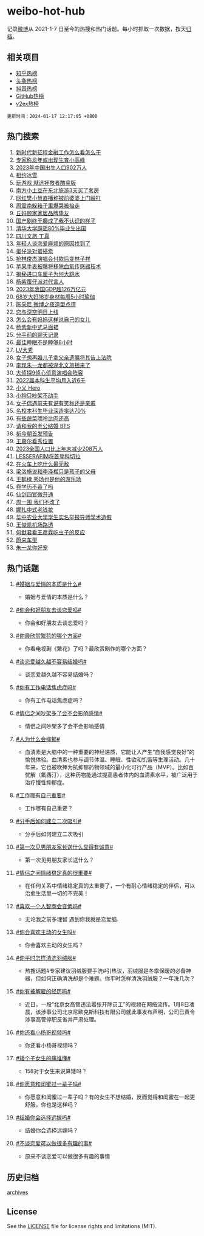 # weibo-hot-hub

记录[微博](https://www.weibo.com)从 2021-1-7 日至今的热搜和热门话题。每小时抓取一次数据，按天[归档](archives)。

## 相关项目

- [知乎热榜](https://github.com/lonnyzhang423/zhihu-hot-hub)
- [头条热榜](https://github.com/lonnyzhang423/toutiao-hot-hub)
- [抖音热榜](https://github.com/lonnyzhang423/douyin-hot-hub)
- [GitHub热榜](https://github.com/lonnyzhang423/github-hot-hub)
- [v2ex热榜](https://github.com/lonnyzhang423/v2ex-hot-hub)


`更新时间：2024-01-17 12:17:05 +0800`

## 热门搜索

1. [新时代新征程金融工作怎么看怎么干](https://m.weibo.cn/search?containerid=100103type%3D1%26t%3D10%26q%3D%23%E6%96%B0%E6%97%B6%E4%BB%A3%E6%96%B0%E5%BE%81%E7%A8%8B%E9%87%91%E8%9E%8D%E5%B7%A5%E4%BD%9C%E6%80%8E%E4%B9%88%E7%9C%8B%E6%80%8E%E4%B9%88%E5%B9%B2%23&stream_entry_id=51&isnewpage=1&extparam=seat%3D1%26filter_type%3Drealtimehot%26c_type%3D51%26dgr%3D0%26q%3D%2523%25E6%2596%25B0%25E6%2597%25B6%25E4%25BB%25A3%25E6%2596%25B0%25E5%25BE%2581%25E7%25A8%258B%25E9%2587%2591%25E8%259E%258D%25E5%25B7%25A5%25E4%25BD%259C%25E6%2580%258E%25E4%25B9%2588%25E7%259C%258B%25E6%2580%258E%25E4%25B9%2588%25E5%25B9%25B2%2523%26cate%3D10103%26stream_entry_id%3D51%26pos%3D0%26display_time%3D1705465023%26pre_seqid%3D1705465023843029873126)
1. [专家称龙年或出现生育小高峰](https://m.weibo.cn/search?containerid=100103type%3D1%26t%3D10%26q%3D%23%E4%B8%93%E5%AE%B6%E7%A7%B0%E9%BE%99%E5%B9%B4%E6%88%96%E5%87%BA%E7%8E%B0%E7%94%9F%E8%82%B2%E5%B0%8F%E9%AB%98%E5%B3%B0%23&stream_entry_id=31&isnewpage=1&extparam=seat%3D1%26filter_type%3Drealtimehot%26band_rank%3D1%26dgr%3D0%26pos%3D0%26realpos%3D1%26c_type%3D31%26q%3D%2523%25E4%25B8%2593%25E5%25AE%25B6%25E7%25A7%25B0%25E9%25BE%2599%25E5%25B9%25B4%25E6%2588%2596%25E5%2587%25BA%25E7%258E%25B0%25E7%2594%259F%25E8%2582%25B2%25E5%25B0%258F%25E9%25AB%2598%25E5%25B3%25B0%2523%26stream_entry_id%3D31%26cate%3D5001%26lcate%3D5001%26flag%3D1%26display_time%3D1705465023%26pre_seqid%3D1705465023843029873126)
1. [2023年中国出生人口902万人](https://m.weibo.cn/search?containerid=100103type%3D1%26t%3D10%26q%3D%232023%E5%B9%B4%E4%B8%AD%E5%9B%BD%E5%87%BA%E7%94%9F%E4%BA%BA%E5%8F%A3902%E4%B8%87%E4%BA%BA%23&stream_entry_id=31&isnewpage=1&extparam=seat%3D1%26filter_type%3Drealtimehot%26band_rank%3D2%26dgr%3D0%26pos%3D1%26realpos%3D2%26c_type%3D31%26q%3D%25232023%25E5%25B9%25B4%25E4%25B8%25AD%25E5%259B%25BD%25E5%2587%25BA%25E7%2594%259F%25E4%25BA%25BA%25E5%258F%25A3902%25E4%25B8%2587%25E4%25BA%25BA%2523%26stream_entry_id%3D31%26cate%3D5001%26lcate%3D5001%26flag%3D1%26display_time%3D1705465023%26pre_seqid%3D1705465023843029873126)
1. [相约冰雪](https://m.weibo.cn/search?containerid=100103type%3D1%26t%3D10%26q%3D%23%E7%9B%B8%E7%BA%A6%E5%86%B0%E9%9B%AA%23&stream_entry_id=31&isnewpage=1&extparam=seat%3D1%26filter_type%3Drealtimehot%26band_rank%3D3%26dgr%3D0%26pos%3D2%26realpos%3D3%26c_type%3D31%26q%3D%2523%25E7%259B%25B8%25E7%25BA%25A6%25E5%2586%25B0%25E9%259B%25AA%2523%26stream_entry_id%3D31%26cate%3D5001%26lcate%3D5001%26flag%3D0%26display_time%3D1705465023%26pre_seqid%3D1705465023843029873126)
1. [玩游戏 就选拯救者酷睿版](https://m.weibo.cn/search?containerid=100103type%3D1%26t%3D10%26q%3D%23%E7%8E%A9%E6%B8%B8%E6%88%8F+%E5%B0%B1%E9%80%89%E6%8B%AF%E6%95%91%E8%80%85%E9%85%B7%E7%9D%BF%E7%89%88%23&stream_entry_id=31&isnewpage=1&extparam=seat%3D1%26filter_type%3Drealtimehot%26band_rank%3D4%26dgr%3D0%26is_ad_pos%3D1%26pos%3D3%26c_type%3D31%26adid%3D219145%26topic_ad%3D1%26stream_entry_id%3D31%26cate%3D5001%26lcate%3D5001%26q%3D%2523%25E7%258E%25A9%25E6%25B8%25B8%25E6%2588%258F%2520%25E5%25B0%25B1%25E9%2580%2589%25E6%258B%25AF%25E6%2595%2591%25E8%2580%2585%25E9%2585%25B7%25E7%259D%25BF%25E7%2589%2588%2523%26display_time%3D1705465023%26pre_seqid%3D1705465023843029873126)
1. [南方小土豆在东北旅游3天买了套房](https://m.weibo.cn/search?containerid=100103type%3D1%26t%3D10%26q%3D%23%E5%8D%97%E6%96%B9%E5%B0%8F%E5%9C%9F%E8%B1%86%E5%9C%A8%E4%B8%9C%E5%8C%97%E6%97%85%E6%B8%B83%E5%A4%A9%E4%B9%B0%E4%BA%86%E5%A5%97%E6%88%BF%23&stream_entry_id=31&isnewpage=1&extparam=seat%3D1%26filter_type%3Drealtimehot%26band_rank%3D4%26dgr%3D0%26pos%3D4%26realpos%3D4%26c_type%3D31%26q%3D%2523%25E5%258D%2597%25E6%2596%25B9%25E5%25B0%258F%25E5%259C%259F%25E8%25B1%2586%25E5%259C%25A8%25E4%25B8%259C%25E5%258C%2597%25E6%2597%2585%25E6%25B8%25B83%25E5%25A4%25A9%25E4%25B9%25B0%25E4%25BA%2586%25E5%25A5%2597%25E6%2588%25BF%2523%26stream_entry_id%3D31%26cate%3D5001%26lcate%3D5001%26flag%3D32768%26display_time%3D1705465023%26pre_seqid%3D1705465023843029873126)
1. [网红樊小慧直播称被前婆婆上门殴打](https://m.weibo.cn/search?containerid=100103type%3D1%26t%3D10%26q%3D%23%E7%BD%91%E7%BA%A2%E6%A8%8A%E5%B0%8F%E6%85%A7%E7%9B%B4%E6%92%AD%E7%A7%B0%E8%A2%AB%E5%89%8D%E5%A9%86%E5%A9%86%E4%B8%8A%E9%97%A8%E6%AE%B4%E6%89%93%23&stream_entry_id=31&isnewpage=1&extparam=seat%3D1%26filter_type%3Drealtimehot%26band_rank%3D5%26dgr%3D0%26pos%3D5%26realpos%3D5%26c_type%3D31%26q%3D%2523%25E7%25BD%2591%25E7%25BA%25A2%25E6%25A8%258A%25E5%25B0%258F%25E6%2585%25A7%25E7%259B%25B4%25E6%2592%25AD%25E7%25A7%25B0%25E8%25A2%25AB%25E5%2589%258D%25E5%25A9%2586%25E5%25A9%2586%25E4%25B8%258A%25E9%2597%25A8%25E6%25AE%25B4%25E6%2589%2593%2523%26stream_entry_id%3D31%26cate%3D5001%26lcate%3D5001%26flag%3D2%26display_time%3D1705465023%26pre_seqid%3D1705465023843029873126)
1. [周震南躲箱子里爆哭被抬走](https://m.weibo.cn/search?containerid=100103type%3D1%26t%3D10%26q%3D%E5%91%A8%E9%9C%87%E5%8D%97%E8%BA%B2%E7%AE%B1%E5%AD%90%E9%87%8C%E7%88%86%E5%93%AD%E8%A2%AB%E6%8A%AC%E8%B5%B0&stream_entry_id=31&isnewpage=1&extparam=seat%3D1%26filter_type%3Drealtimehot%26band_rank%3D6%26dgr%3D0%26pos%3D6%26realpos%3D6%26c_type%3D31%26q%3D%25E5%2591%25A8%25E9%259C%2587%25E5%258D%2597%25E8%25BA%25B2%25E7%25AE%25B1%25E5%25AD%2590%25E9%2587%258C%25E7%2588%2586%25E5%2593%25AD%25E8%25A2%25AB%25E6%258A%25AC%25E8%25B5%25B0%26stream_entry_id%3D31%26cate%3D5001%26lcate%3D5001%26flag%3D1%26display_time%3D1705465023%26pre_seqid%3D1705465023843029873126)
1. [丘妈顾家家居品牌挚友](https://m.weibo.cn/search?containerid=100103type%3D1%26t%3D10%26q%3D%23%E4%B8%98%E5%A6%88%E9%A1%BE%E5%AE%B6%E5%AE%B6%E5%B1%85%E5%93%81%E7%89%8C%E6%8C%9A%E5%8F%8B%23&stream_entry_id=31&isnewpage=1&extparam=seat%3D1%26filter_type%3Drealtimehot%26band_rank%3D7%26dgr%3D0%26is_ad_pos%3D1%26pos%3D7%26c_type%3D31%26adid%3D219141%26topic_ad%3D1%26stream_entry_id%3D31%26cate%3D5001%26lcate%3D5001%26q%3D%2523%25E4%25B8%2598%25E5%25A6%2588%25E9%25A1%25BE%25E5%25AE%25B6%25E5%25AE%25B6%25E5%25B1%2585%25E5%2593%2581%25E7%2589%258C%25E6%258C%259A%25E5%258F%258B%2523%26display_time%3D1705465023%26pre_seqid%3D1705465023843029873126)
1. [国产剧终于癫成了我不认识的样子](https://m.weibo.cn/search?containerid=100103type%3D1%26t%3D10%26q%3D%E5%9B%BD%E4%BA%A7%E5%89%A7%E7%BB%88%E4%BA%8E%E7%99%AB%E6%88%90%E4%BA%86%E6%88%91%E4%B8%8D%E8%AE%A4%E8%AF%86%E7%9A%84%E6%A0%B7%E5%AD%90&stream_entry_id=31&isnewpage=1&extparam=seat%3D1%26filter_type%3Drealtimehot%26band_rank%3D7%26dgr%3D0%26pos%3D8%26realpos%3D7%26c_type%3D31%26q%3D%25E5%259B%25BD%25E4%25BA%25A7%25E5%2589%25A7%25E7%25BB%2588%25E4%25BA%258E%25E7%2599%25AB%25E6%2588%2590%25E4%25BA%2586%25E6%2588%2591%25E4%25B8%258D%25E8%25AE%25A4%25E8%25AF%2586%25E7%259A%2584%25E6%25A0%25B7%25E5%25AD%2590%26stream_entry_id%3D31%26cate%3D5001%26lcate%3D5001%26flag%3D2%26display_time%3D1705465023%26pre_seqid%3D1705465023843029873126)
1. [清华大学辟谣80%毕业生出国](https://m.weibo.cn/search?containerid=100103type%3D1%26t%3D10%26q%3D%23%E6%B8%85%E5%8D%8E%E5%A4%A7%E5%AD%A6%E8%BE%9F%E8%B0%A380%25%E6%AF%95%E4%B8%9A%E7%94%9F%E5%87%BA%E5%9B%BD%23&stream_entry_id=31&isnewpage=1&extparam=seat%3D1%26filter_type%3Drealtimehot%26band_rank%3D8%26dgr%3D0%26pos%3D9%26realpos%3D8%26c_type%3D31%26q%3D%2523%25E6%25B8%2585%25E5%258D%258E%25E5%25A4%25A7%25E5%25AD%25A6%25E8%25BE%259F%25E8%25B0%25A380%2525%25E6%25AF%2595%25E4%25B8%259A%25E7%2594%259F%25E5%2587%25BA%25E5%259B%25BD%2523%26stream_entry_id%3D31%26cate%3D5001%26lcate%3D5001%26flag%3D2%26display_time%3D1705465023%26pre_seqid%3D1705465023843029873126)
1. [四川文旅 丁真](https://m.weibo.cn/search?containerid=100103type%3D1%26t%3D10%26q%3D%E5%9B%9B%E5%B7%9D%E6%96%87%E6%97%85+%E4%B8%81%E7%9C%9F&stream_entry_id=31&isnewpage=1&extparam=seat%3D1%26filter_type%3Drealtimehot%26band_rank%3D9%26dgr%3D0%26pos%3D10%26realpos%3D9%26c_type%3D31%26q%3D%25E5%259B%259B%25E5%25B7%259D%25E6%2596%2587%25E6%2597%2585%2520%25E4%25B8%2581%25E7%259C%259F%26stream_entry_id%3D31%26cate%3D5001%26lcate%3D5001%26flag%3D1%26display_time%3D1705465023%26pre_seqid%3D1705465023843029873126)
1. [年轻人谈恋爱麻烦的原因找到了](https://m.weibo.cn/search?containerid=100103type%3D1%26t%3D10%26q%3D%23%E5%B9%B4%E8%BD%BB%E4%BA%BA%E8%B0%88%E6%81%8B%E7%88%B1%E9%BA%BB%E7%83%A6%E7%9A%84%E5%8E%9F%E5%9B%A0%E6%89%BE%E5%88%B0%E4%BA%86%23&stream_entry_id=31&isnewpage=1&extparam=seat%3D1%26filter_type%3Drealtimehot%26band_rank%3D10%26dgr%3D0%26pos%3D11%26realpos%3D10%26c_type%3D31%26q%3D%2523%25E5%25B9%25B4%25E8%25BD%25BB%25E4%25BA%25BA%25E8%25B0%2588%25E6%2581%258B%25E7%2588%25B1%25E9%25BA%25BB%25E7%2583%25A6%25E7%259A%2584%25E5%258E%259F%25E5%259B%25A0%25E6%2589%25BE%25E5%2588%25B0%25E4%25BA%2586%2523%26stream_entry_id%3D31%26cate%3D5001%26lcate%3D5001%26flag%3D1%26display_time%3D1705465023%26pre_seqid%3D1705465023843029873126)
1. [蛋仔派对蛋搭紫](https://m.weibo.cn/search?containerid=100103type%3D1%26t%3D10%26q%3D%23%E8%9B%8B%E4%BB%94%E6%B4%BE%E5%AF%B9%E8%9B%8B%E6%90%AD%E7%B4%AB%23&stream_entry_id=31&isnewpage=1&extparam=seat%3D1%26filter_type%3Drealtimehot%26band_rank%3D11%26dgr%3D0%26pos%3D12%26realpos%3D11%26c_type%3D31%26q%3D%2523%25E8%259B%258B%25E4%25BB%2594%25E6%25B4%25BE%25E5%25AF%25B9%25E8%259B%258B%25E6%2590%25AD%25E7%25B4%25AB%2523%26adid%3D219148%26stream_entry_id%3D31%26cate%3D5001%26lcate%3D5001%26flag%3D0%26display_time%3D1705465023%26pre_seqid%3D1705465023843029873126)
1. [抢林俊杰演唱会付款后变林子祥](https://m.weibo.cn/search?containerid=100103type%3D1%26t%3D10%26q%3D%23%E6%8A%A2%E6%9E%97%E4%BF%8A%E6%9D%B0%E6%BC%94%E5%94%B1%E4%BC%9A%E4%BB%98%E6%AC%BE%E5%90%8E%E5%8F%98%E6%9E%97%E5%AD%90%E7%A5%A5%23&stream_entry_id=31&isnewpage=1&extparam=seat%3D1%26filter_type%3Drealtimehot%26band_rank%3D12%26dgr%3D0%26pos%3D13%26realpos%3D12%26c_type%3D31%26q%3D%2523%25E6%258A%25A2%25E6%259E%2597%25E4%25BF%258A%25E6%259D%25B0%25E6%25BC%2594%25E5%2594%25B1%25E4%25BC%259A%25E4%25BB%2598%25E6%25AC%25BE%25E5%2590%258E%25E5%258F%2598%25E6%259E%2597%25E5%25AD%2590%25E7%25A5%25A5%2523%26stream_entry_id%3D31%26cate%3D5001%26lcate%3D5001%26flag%3D1%26display_time%3D1705465023%26pre_seqid%3D1705465023843029873126)
1. [苹果手表被曝将移除血氧传感器技术](https://m.weibo.cn/search?containerid=100103type%3D1%26t%3D10%26q%3D%23%E8%8B%B9%E6%9E%9C%E6%89%8B%E8%A1%A8%E8%A2%AB%E6%9B%9D%E5%B0%86%E7%A7%BB%E9%99%A4%E8%A1%80%E6%B0%A7%E4%BC%A0%E6%84%9F%E5%99%A8%E6%8A%80%E6%9C%AF%23&stream_entry_id=31&isnewpage=1&extparam=seat%3D1%26filter_type%3Drealtimehot%26band_rank%3D13%26dgr%3D0%26pos%3D14%26realpos%3D13%26c_type%3D31%26q%3D%2523%25E8%258B%25B9%25E6%259E%259C%25E6%2589%258B%25E8%25A1%25A8%25E8%25A2%25AB%25E6%259B%259D%25E5%25B0%2586%25E7%25A7%25BB%25E9%2599%25A4%25E8%25A1%2580%25E6%25B0%25A7%25E4%25BC%25A0%25E6%2584%259F%25E5%2599%25A8%25E6%258A%2580%25E6%259C%25AF%2523%26stream_entry_id%3D31%26cate%3D5001%26lcate%3D5001%26flag%3D1%26display_time%3D1705465023%26pre_seqid%3D1705465023843029873126)
1. [揭秘进口车厘子为何大跳水](https://m.weibo.cn/search?containerid=100103type%3D1%26t%3D10%26q%3D%23%E6%8F%AD%E7%A7%98%E8%BF%9B%E5%8F%A3%E8%BD%A6%E5%8E%98%E5%AD%90%E4%B8%BA%E4%BD%95%E5%A4%A7%E8%B7%B3%E6%B0%B4%23&stream_entry_id=31&isnewpage=1&extparam=seat%3D1%26filter_type%3Drealtimehot%26band_rank%3D14%26dgr%3D0%26pos%3D15%26realpos%3D14%26c_type%3D31%26q%3D%2523%25E6%258F%25AD%25E7%25A7%2598%25E8%25BF%259B%25E5%258F%25A3%25E8%25BD%25A6%25E5%258E%2598%25E5%25AD%2590%25E4%25B8%25BA%25E4%25BD%2595%25E5%25A4%25A7%25E8%25B7%25B3%25E6%25B0%25B4%2523%26stream_entry_id%3D31%26cate%3D5001%26lcate%3D5001%26flag%3D1%26display_time%3D1705465023%26pre_seqid%3D1705465023843029873126)
1. [杨紫蛋仔派对代言人](https://m.weibo.cn/search?containerid=100103type%3D1%26t%3D10%26q%3D%23%E6%9D%A8%E7%B4%AB%E8%9B%8B%E4%BB%94%E6%B4%BE%E5%AF%B9%E4%BB%A3%E8%A8%80%E4%BA%BA%23&stream_entry_id=31&isnewpage=1&extparam=seat%3D1%26filter_type%3Drealtimehot%26band_rank%3D15%26dgr%3D0%26pos%3D16%26realpos%3D15%26c_type%3D31%26q%3D%2523%25E6%259D%25A8%25E7%25B4%25AB%25E8%259B%258B%25E4%25BB%2594%25E6%25B4%25BE%25E5%25AF%25B9%25E4%25BB%25A3%25E8%25A8%2580%25E4%25BA%25BA%2523%26adid%3D219064%26stream_entry_id%3D31%26cate%3D5001%26lcate%3D5001%26flag%3D0%26display_time%3D1705465023%26pre_seqid%3D1705465023843029873126)
1. [2023年我国GDP超126万亿元](https://m.weibo.cn/search?containerid=100103type%3D1%26t%3D10%26q%3D%232023%E5%B9%B4%E6%88%91%E5%9B%BDGDP%E8%B6%85126%E4%B8%87%E4%BA%BF%E5%85%83%23&stream_entry_id=31&isnewpage=1&extparam=seat%3D1%26filter_type%3Drealtimehot%26band_rank%3D16%26dgr%3D0%26pos%3D17%26realpos%3D16%26c_type%3D31%26q%3D%25232023%25E5%25B9%25B4%25E6%2588%2591%25E5%259B%25BDGDP%25E8%25B6%2585126%25E4%25B8%2587%25E4%25BA%25BF%25E5%2585%2583%2523%26stream_entry_id%3D31%26cate%3D5001%26lcate%3D5001%26flag%3D0%26display_time%3D1705465023%26pre_seqid%3D1705465023843029873126)
1. [68岁大妈18岁身材每周5小时瑜伽](https://m.weibo.cn/search?containerid=100103type%3D1%26t%3D10%26q%3D%2368%E5%B2%81%E5%A4%A7%E5%A6%8818%E5%B2%81%E8%BA%AB%E6%9D%90%E6%AF%8F%E5%91%A85%E5%B0%8F%E6%97%B6%E7%91%9C%E4%BC%BD%23&stream_entry_id=31&isnewpage=1&extparam=seat%3D1%26filter_type%3Drealtimehot%26band_rank%3D17%26dgr%3D0%26pos%3D18%26realpos%3D17%26c_type%3D31%26q%3D%252368%25E5%25B2%2581%25E5%25A4%25A7%25E5%25A6%258818%25E5%25B2%2581%25E8%25BA%25AB%25E6%259D%2590%25E6%25AF%258F%25E5%2591%25A85%25E5%25B0%258F%25E6%2597%25B6%25E7%2591%259C%25E4%25BC%25BD%2523%26stream_entry_id%3D31%26cate%3D5001%26lcate%3D5001%26flag%3D32768%26display_time%3D1705465023%26pre_seqid%3D1705465023843029873126)
1. [陈采尼 微博之夜造型点评](https://m.weibo.cn/search?containerid=100103type%3D1%26t%3D10%26q%3D%E9%99%88%E9%87%87%E5%B0%BC+%E5%BE%AE%E5%8D%9A%E4%B9%8B%E5%A4%9C%E9%80%A0%E5%9E%8B%E7%82%B9%E8%AF%84&stream_entry_id=31&isnewpage=1&extparam=seat%3D1%26filter_type%3Drealtimehot%26band_rank%3D18%26dgr%3D0%26pos%3D19%26realpos%3D18%26c_type%3D31%26q%3D%25E9%2599%2588%25E9%2587%2587%25E5%25B0%25BC%2520%25E5%25BE%25AE%25E5%258D%259A%25E4%25B9%258B%25E5%25A4%259C%25E9%2580%25A0%25E5%259E%258B%25E7%2582%25B9%25E8%25AF%2584%26stream_entry_id%3D31%26cate%3D5001%26lcate%3D5001%26flag%3D0%26display_time%3D1705465023%26pre_seqid%3D1705465023843029873126)
1. [恋与深空明日上线](https://m.weibo.cn/search?containerid=100103type%3D1%26t%3D10%26q%3D%23%E6%81%8B%E4%B8%8E%E6%B7%B1%E7%A9%BA%E6%98%8E%E6%97%A5%E4%B8%8A%E7%BA%BF%23&stream_entry_id=31&isnewpage=1&extparam=seat%3D1%26filter_type%3Drealtimehot%26band_rank%3D19%26dgr%3D0%26pos%3D20%26realpos%3D19%26c_type%3D31%26q%3D%2523%25E6%2581%258B%25E4%25B8%258E%25E6%25B7%25B1%25E7%25A9%25BA%25E6%2598%258E%25E6%2597%25A5%25E4%25B8%258A%25E7%25BA%25BF%2523%26stream_entry_id%3D31%26cate%3D5001%26lcate%3D5001%26flag%3D1%26display_time%3D1705465023%26pre_seqid%3D1705465023843029873126)
1. [怎么会有妈妈这样说自己的女儿](https://m.weibo.cn/search?containerid=100103type%3D1%26t%3D10%26q%3D%E6%80%8E%E4%B9%88%E4%BC%9A%E6%9C%89%E5%A6%88%E5%A6%88%E8%BF%99%E6%A0%B7%E8%AF%B4%E8%87%AA%E5%B7%B1%E7%9A%84%E5%A5%B3%E5%84%BF&stream_entry_id=31&isnewpage=1&extparam=seat%3D1%26filter_type%3Drealtimehot%26band_rank%3D20%26dgr%3D0%26pos%3D21%26realpos%3D20%26c_type%3D31%26q%3D%25E6%2580%258E%25E4%25B9%2588%25E4%25BC%259A%25E6%259C%2589%25E5%25A6%2588%25E5%25A6%2588%25E8%25BF%2599%25E6%25A0%25B7%25E8%25AF%25B4%25E8%2587%25AA%25E5%25B7%25B1%25E7%259A%2584%25E5%25A5%25B3%25E5%2584%25BF%26stream_entry_id%3D31%26cate%3D5001%26lcate%3D5001%26flag%3D0%26display_time%3D1705465023%26pre_seqid%3D1705465023843029873126)
1. [杨紫新中式马面裙](https://m.weibo.cn/search?containerid=100103type%3D1%26t%3D10%26q%3D%23%E6%9D%A8%E7%B4%AB%E6%96%B0%E4%B8%AD%E5%BC%8F%E9%A9%AC%E9%9D%A2%E8%A3%99%23&stream_entry_id=31&isnewpage=1&extparam=seat%3D1%26filter_type%3Drealtimehot%26band_rank%3D21%26dgr%3D0%26pos%3D22%26realpos%3D21%26c_type%3D31%26q%3D%2523%25E6%259D%25A8%25E7%25B4%25AB%25E6%2596%25B0%25E4%25B8%25AD%25E5%25BC%258F%25E9%25A9%25AC%25E9%259D%25A2%25E8%25A3%2599%2523%26stream_entry_id%3D31%26cate%3D5001%26lcate%3D5001%26flag%3D1%26display_time%3D1705465023%26pre_seqid%3D1705465023843029873126)
1. [分手前的聊天记录](https://m.weibo.cn/search?containerid=100103type%3D1%26t%3D10%26q%3D%E5%88%86%E6%89%8B%E5%89%8D%E7%9A%84%E8%81%8A%E5%A4%A9%E8%AE%B0%E5%BD%95&stream_entry_id=31&isnewpage=1&extparam=seat%3D1%26filter_type%3Drealtimehot%26band_rank%3D22%26dgr%3D0%26pos%3D23%26realpos%3D22%26c_type%3D31%26q%3D%25E5%2588%2586%25E6%2589%258B%25E5%2589%258D%25E7%259A%2584%25E8%2581%258A%25E5%25A4%25A9%25E8%25AE%25B0%25E5%25BD%2595%26stream_entry_id%3D31%26cate%3D5001%26lcate%3D5001%26flag%3D1%26display_time%3D1705465023%26pre_seqid%3D1705465023843029873126)
1. [最佳睡眠不是睡够8小时](https://m.weibo.cn/search?containerid=100103type%3D1%26t%3D10%26q%3D%23%E6%9C%80%E4%BD%B3%E7%9D%A1%E7%9C%A0%E4%B8%8D%E6%98%AF%E7%9D%A1%E5%A4%9F8%E5%B0%8F%E6%97%B6%23&stream_entry_id=31&isnewpage=1&extparam=seat%3D1%26filter_type%3Drealtimehot%26band_rank%3D23%26dgr%3D0%26pos%3D24%26realpos%3D23%26c_type%3D31%26q%3D%2523%25E6%259C%2580%25E4%25BD%25B3%25E7%259D%25A1%25E7%259C%25A0%25E4%25B8%258D%25E6%2598%25AF%25E7%259D%25A1%25E5%25A4%259F8%25E5%25B0%258F%25E6%2597%25B6%2523%26stream_entry_id%3D31%26cate%3D5001%26lcate%3D5001%26flag%3D0%26display_time%3D1705465023%26pre_seqid%3D1705465023843029873126)
1. [LV大秀](https://m.weibo.cn/search?containerid=100103type%3D1%26t%3D10%26q%3DLV%E5%A4%A7%E7%A7%80&stream_entry_id=31&isnewpage=1&extparam=seat%3D1%26filter_type%3Drealtimehot%26band_rank%3D24%26dgr%3D0%26pos%3D25%26realpos%3D24%26c_type%3D31%26q%3DLV%25E5%25A4%25A7%25E7%25A7%2580%26stream_entry_id%3D31%26cate%3D5001%26lcate%3D5001%26flag%3D1%26display_time%3D1705465023%26pre_seqid%3D1705465023843029873126)
1. [女子想再婚儿子拿父亲遗嘱将其告上法院](https://m.weibo.cn/search?containerid=100103type%3D1%26t%3D10%26q%3D%23%E5%A5%B3%E5%AD%90%E6%83%B3%E5%86%8D%E5%A9%9A%E5%84%BF%E5%AD%90%E6%8B%BF%E7%88%B6%E4%BA%B2%E9%81%97%E5%98%B1%E5%B0%86%E5%85%B6%E5%91%8A%E4%B8%8A%E6%B3%95%E9%99%A2%23&stream_entry_id=31&isnewpage=1&extparam=seat%3D1%26filter_type%3Drealtimehot%26band_rank%3D25%26dgr%3D0%26pos%3D26%26realpos%3D25%26c_type%3D31%26q%3D%2523%25E5%25A5%25B3%25E5%25AD%2590%25E6%2583%25B3%25E5%2586%258D%25E5%25A9%259A%25E5%2584%25BF%25E5%25AD%2590%25E6%258B%25BF%25E7%2588%25B6%25E4%25BA%25B2%25E9%2581%2597%25E5%2598%25B1%25E5%25B0%2586%25E5%2585%25B6%25E5%2591%258A%25E4%25B8%258A%25E6%25B3%2595%25E9%2599%25A2%2523%26stream_entry_id%3D31%26cate%3D5001%26lcate%3D5001%26flag%3D1%26display_time%3D1705465023%26pre_seqid%3D1705465023843029873126)
1. [李现朱一龙都被湖北文旅摇来了](https://m.weibo.cn/search?containerid=100103type%3D1%26t%3D10%26q%3D%23%E6%9D%8E%E7%8E%B0%E6%9C%B1%E4%B8%80%E9%BE%99%E9%83%BD%E8%A2%AB%E6%B9%96%E5%8C%97%E6%96%87%E6%97%85%E6%91%87%E6%9D%A5%E4%BA%86%23&stream_entry_id=31&isnewpage=1&extparam=seat%3D1%26filter_type%3Drealtimehot%26band_rank%3D26%26dgr%3D0%26pos%3D27%26realpos%3D26%26c_type%3D31%26q%3D%2523%25E6%259D%258E%25E7%258E%25B0%25E6%259C%25B1%25E4%25B8%2580%25E9%25BE%2599%25E9%2583%25BD%25E8%25A2%25AB%25E6%25B9%2596%25E5%258C%2597%25E6%2596%2587%25E6%2597%2585%25E6%2591%2587%25E6%259D%25A5%25E4%25BA%2586%2523%26stream_entry_id%3D31%26cate%3D5001%26lcate%3D5001%26flag%3D1%26display_time%3D1705465023%26pre_seqid%3D1705465023843029873126)
1. [大侦探9侦心侦意演唱会阵容](https://m.weibo.cn/search?containerid=100103type%3D1%26t%3D10%26q%3D%23%E5%A4%A7%E4%BE%A6%E6%8E%A29%E4%BE%A6%E5%BF%83%E4%BE%A6%E6%84%8F%E6%BC%94%E5%94%B1%E4%BC%9A%E9%98%B5%E5%AE%B9%23&stream_entry_id=31&isnewpage=1&extparam=seat%3D1%26filter_type%3Drealtimehot%26band_rank%3D27%26dgr%3D0%26pos%3D28%26realpos%3D27%26c_type%3D31%26q%3D%2523%25E5%25A4%25A7%25E4%25BE%25A6%25E6%258E%25A29%25E4%25BE%25A6%25E5%25BF%2583%25E4%25BE%25A6%25E6%2584%258F%25E6%25BC%2594%25E5%2594%25B1%25E4%25BC%259A%25E9%2598%25B5%25E5%25AE%25B9%2523%26stream_entry_id%3D31%26cate%3D5001%26lcate%3D5001%26flag%3D1%26display_time%3D1705465023%26pre_seqid%3D1705465023843029873126)
1. [2022届本科生平均月入近6千](https://m.weibo.cn/search?containerid=100103type%3D1%26t%3D10%26q%3D%232022%E5%B1%8A%E6%9C%AC%E7%A7%91%E7%94%9F%E5%B9%B3%E5%9D%87%E6%9C%88%E5%85%A5%E8%BF%916%E5%8D%83%23&stream_entry_id=31&isnewpage=1&extparam=seat%3D1%26filter_type%3Drealtimehot%26band_rank%3D28%26dgr%3D0%26pos%3D29%26realpos%3D28%26c_type%3D31%26q%3D%25232022%25E5%25B1%258A%25E6%259C%25AC%25E7%25A7%2591%25E7%2594%259F%25E5%25B9%25B3%25E5%259D%2587%25E6%259C%2588%25E5%2585%25A5%25E8%25BF%25916%25E5%258D%2583%2523%26stream_entry_id%3D31%26cate%3D5001%26lcate%3D5001%26flag%3D0%26display_time%3D1705465023%26pre_seqid%3D1705465023843029873126)
1. [小义 Hero](https://m.weibo.cn/search?containerid=100103type%3D1%26t%3D10%26q%3D%E5%B0%8F%E4%B9%89+Hero&stream_entry_id=31&isnewpage=1&extparam=seat%3D1%26filter_type%3Drealtimehot%26band_rank%3D29%26dgr%3D0%26pos%3D30%26realpos%3D29%26c_type%3D31%26q%3D%25E5%25B0%258F%25E4%25B9%2589%2520Hero%26stream_entry_id%3D31%26cate%3D5001%26lcate%3D5001%26flag%3D1%26display_time%3D1705465023%26pre_seqid%3D1705465023843029873126)
1. [小狗只吵架不动手](https://m.weibo.cn/search?containerid=100103type%3D1%26t%3D10%26q%3D%E5%B0%8F%E7%8B%97%E5%8F%AA%E5%90%B5%E6%9E%B6%E4%B8%8D%E5%8A%A8%E6%89%8B&stream_entry_id=31&isnewpage=1&extparam=seat%3D1%26filter_type%3Drealtimehot%26band_rank%3D30%26dgr%3D0%26pos%3D31%26realpos%3D30%26c_type%3D31%26q%3D%25E5%25B0%258F%25E7%258B%2597%25E5%258F%25AA%25E5%2590%25B5%25E6%259E%25B6%25E4%25B8%258D%25E5%258A%25A8%25E6%2589%258B%26stream_entry_id%3D31%26cate%3D5001%26lcate%3D5001%26flag%3D1%26display_time%3D1705465023%26pre_seqid%3D1705465023843029873126)
1. [女子偶遇前夫有说有笑称还是亲戚](https://m.weibo.cn/search?containerid=100103type%3D1%26t%3D10%26q%3D%23%E5%A5%B3%E5%AD%90%E5%81%B6%E9%81%87%E5%89%8D%E5%A4%AB%E6%9C%89%E8%AF%B4%E6%9C%89%E7%AC%91%E7%A7%B0%E8%BF%98%E6%98%AF%E4%BA%B2%E6%88%9A%23&stream_entry_id=31&isnewpage=1&extparam=seat%3D1%26filter_type%3Drealtimehot%26band_rank%3D31%26dgr%3D0%26pos%3D32%26realpos%3D31%26c_type%3D31%26q%3D%2523%25E5%25A5%25B3%25E5%25AD%2590%25E5%2581%25B6%25E9%2581%2587%25E5%2589%258D%25E5%25A4%25AB%25E6%259C%2589%25E8%25AF%25B4%25E6%259C%2589%25E7%25AC%2591%25E7%25A7%25B0%25E8%25BF%2598%25E6%2598%25AF%25E4%25BA%25B2%25E6%2588%259A%2523%26stream_entry_id%3D31%26cate%3D5001%26lcate%3D5001%26flag%3D32768%26display_time%3D1705465023%26pre_seqid%3D1705465023843029873126)
1. [名校本科生毕业深造率达70%](https://m.weibo.cn/search?containerid=100103type%3D1%26t%3D10%26q%3D%23%E5%90%8D%E6%A0%A1%E6%9C%AC%E7%A7%91%E7%94%9F%E6%AF%95%E4%B8%9A%E6%B7%B1%E9%80%A0%E7%8E%87%E8%BE%BE70%25%23&stream_entry_id=31&isnewpage=1&extparam=seat%3D1%26filter_type%3Drealtimehot%26band_rank%3D32%26dgr%3D0%26pos%3D33%26realpos%3D32%26c_type%3D31%26q%3D%2523%25E5%2590%258D%25E6%25A0%25A1%25E6%259C%25AC%25E7%25A7%2591%25E7%2594%259F%25E6%25AF%2595%25E4%25B8%259A%25E6%25B7%25B1%25E9%2580%25A0%25E7%258E%2587%25E8%25BE%25BE70%2525%2523%26stream_entry_id%3D31%26cate%3D5001%26lcate%3D5001%26flag%3D1%26display_time%3D1705465023%26pre_seqid%3D1705465023843029873126)
1. [有些蔬菜嘌呤比肉还高](https://m.weibo.cn/search?containerid=100103type%3D1%26t%3D10%26q%3D%23%E6%9C%89%E4%BA%9B%E8%94%AC%E8%8F%9C%E5%98%8C%E5%91%A4%E6%AF%94%E8%82%89%E8%BF%98%E9%AB%98%23&stream_entry_id=31&isnewpage=1&extparam=seat%3D1%26filter_type%3Drealtimehot%26band_rank%3D33%26dgr%3D0%26pos%3D34%26realpos%3D33%26c_type%3D31%26q%3D%2523%25E6%259C%2589%25E4%25BA%259B%25E8%2594%25AC%25E8%258F%259C%25E5%2598%258C%25E5%2591%25A4%25E6%25AF%2594%25E8%2582%2589%25E8%25BF%2598%25E9%25AB%2598%2523%26stream_entry_id%3D31%26cate%3D5001%26lcate%3D5001%26flag%3D0%26display_time%3D1705465023%26pre_seqid%3D1705465023843029873126)
1. [请和我的老公结婚 BTS](https://m.weibo.cn/search?containerid=100103type%3D1%26t%3D10%26q%3D%E8%AF%B7%E5%92%8C%E6%88%91%E7%9A%84%E8%80%81%E5%85%AC%E7%BB%93%E5%A9%9A+BTS&stream_entry_id=31&isnewpage=1&extparam=seat%3D1%26filter_type%3Drealtimehot%26band_rank%3D34%26dgr%3D0%26pos%3D35%26realpos%3D34%26c_type%3D31%26q%3D%25E8%25AF%25B7%25E5%2592%258C%25E6%2588%2591%25E7%259A%2584%25E8%2580%2581%25E5%2585%25AC%25E7%25BB%2593%25E5%25A9%259A%2520BTS%26stream_entry_id%3D31%26cate%3D5001%26lcate%3D5001%26flag%3D0%26display_time%3D1705465023%26pre_seqid%3D1705465023843029873126)
1. [祈今朝首发预告](https://m.weibo.cn/search?containerid=100103type%3D1%26t%3D10%26q%3D%23%E7%A5%88%E4%BB%8A%E6%9C%9D%E9%A6%96%E5%8F%91%E9%A2%84%E5%91%8A%23&stream_entry_id=31&isnewpage=1&extparam=seat%3D1%26filter_type%3Drealtimehot%26band_rank%3D35%26dgr%3D0%26pos%3D36%26realpos%3D35%26c_type%3D31%26q%3D%2523%25E7%25A5%2588%25E4%25BB%258A%25E6%259C%259D%25E9%25A6%2596%25E5%258F%2591%25E9%25A2%2584%25E5%2591%258A%2523%26stream_entry_id%3D31%26cate%3D5001%26lcate%3D5001%26flag%3D1%26display_time%3D1705465023%26pre_seqid%3D1705465023843029873126)
1. [王嘉尔看秀位置](https://m.weibo.cn/search?containerid=100103type%3D1%26t%3D10%26q%3D%23%E7%8E%8B%E5%98%89%E5%B0%94%E7%9C%8B%E7%A7%80%E4%BD%8D%E7%BD%AE%23&stream_entry_id=31&isnewpage=1&extparam=seat%3D1%26filter_type%3Drealtimehot%26band_rank%3D36%26dgr%3D0%26pos%3D37%26realpos%3D36%26c_type%3D31%26q%3D%2523%25E7%258E%258B%25E5%2598%2589%25E5%25B0%2594%25E7%259C%258B%25E7%25A7%2580%25E4%25BD%258D%25E7%25BD%25AE%2523%26stream_entry_id%3D31%26cate%3D5001%26lcate%3D5001%26flag%3D1%26display_time%3D1705465023%26pre_seqid%3D1705465023843029873126)
1. [2023全国人口比上年末减少208万人](https://m.weibo.cn/search?containerid=100103type%3D1%26t%3D10%26q%3D%232023%E5%85%A8%E5%9B%BD%E4%BA%BA%E5%8F%A3%E6%AF%94%E4%B8%8A%E5%B9%B4%E6%9C%AB%E5%87%8F%E5%B0%91208%E4%B8%87%E4%BA%BA%23&stream_entry_id=31&isnewpage=1&extparam=seat%3D1%26filter_type%3Drealtimehot%26band_rank%3D37%26dgr%3D0%26pos%3D38%26realpos%3D37%26c_type%3D31%26q%3D%25232023%25E5%2585%25A8%25E5%259B%25BD%25E4%25BA%25BA%25E5%258F%25A3%25E6%25AF%2594%25E4%25B8%258A%25E5%25B9%25B4%25E6%259C%25AB%25E5%2587%258F%25E5%25B0%2591208%25E4%25B8%2587%25E4%25BA%25BA%2523%26stream_entry_id%3D31%26cate%3D5001%26lcate%3D5001%26flag%3D0%26display_time%3D1705465023%26pre_seqid%3D1705465023843029873126)
1. [LESSERAFIM将首登科切拉](https://m.weibo.cn/search?containerid=100103type%3D1%26t%3D10%26q%3D%23LESSERAFIM%E5%B0%86%E9%A6%96%E7%99%BB%E7%A7%91%E5%88%87%E6%8B%89%23&stream_entry_id=31&isnewpage=1&extparam=seat%3D1%26filter_type%3Drealtimehot%26band_rank%3D38%26dgr%3D0%26pos%3D39%26realpos%3D38%26c_type%3D31%26q%3D%2523LESSERAFIM%25E5%25B0%2586%25E9%25A6%2596%25E7%2599%25BB%25E7%25A7%2591%25E5%2588%2587%25E6%258B%2589%2523%26stream_entry_id%3D31%26cate%3D5001%26lcate%3D5001%26flag%3D1%26display_time%3D1705465023%26pre_seqid%3D1705465023843029873126)
1. [在火车上吃什么最无敌](https://m.weibo.cn/search?containerid=100103type%3D1%26t%3D10%26q%3D%E5%9C%A8%E7%81%AB%E8%BD%A6%E4%B8%8A%E5%90%83%E4%BB%80%E4%B9%88%E6%9C%80%E6%97%A0%E6%95%8C&stream_entry_id=31&isnewpage=1&extparam=seat%3D1%26filter_type%3Drealtimehot%26band_rank%3D39%26dgr%3D0%26pos%3D40%26realpos%3D39%26c_type%3D31%26q%3D%25E5%259C%25A8%25E7%2581%25AB%25E8%25BD%25A6%25E4%25B8%258A%25E5%2590%2583%25E4%25BB%2580%25E4%25B9%2588%25E6%259C%2580%25E6%2597%25A0%25E6%2595%258C%26stream_entry_id%3D31%26cate%3D5001%26lcate%3D5001%26flag%3D1%26display_time%3D1705465023%26pre_seqid%3D1705465023843029873126)
1. [梁洛施说和李泽楷只是孩子的父母](https://m.weibo.cn/search?containerid=100103type%3D1%26t%3D10%26q%3D%23%E6%A2%81%E6%B4%9B%E6%96%BD%E8%AF%B4%E5%92%8C%E6%9D%8E%E6%B3%BD%E6%A5%B7%E5%8F%AA%E6%98%AF%E5%AD%A9%E5%AD%90%E7%9A%84%E7%88%B6%E6%AF%8D%23&stream_entry_id=31&isnewpage=1&extparam=seat%3D1%26filter_type%3Drealtimehot%26band_rank%3D40%26dgr%3D0%26pos%3D41%26realpos%3D40%26c_type%3D31%26q%3D%2523%25E6%25A2%2581%25E6%25B4%259B%25E6%2596%25BD%25E8%25AF%25B4%25E5%2592%258C%25E6%259D%258E%25E6%25B3%25BD%25E6%25A5%25B7%25E5%258F%25AA%25E6%2598%25AF%25E5%25AD%25A9%25E5%25AD%2590%25E7%259A%2584%25E7%2588%25B6%25E6%25AF%258D%2523%26stream_entry_id%3D31%26cate%3D5001%26lcate%3D5001%26flag%3D0%26display_time%3D1705465023%26pre_seqid%3D1705465023843029873126)
1. [王鹤棣 秀场也是他的游乐场](https://m.weibo.cn/search?containerid=100103type%3D1%26t%3D10%26q%3D%E7%8E%8B%E9%B9%A4%E6%A3%A3+%E7%A7%80%E5%9C%BA%E4%B9%9F%E6%98%AF%E4%BB%96%E7%9A%84%E6%B8%B8%E4%B9%90%E5%9C%BA&stream_entry_id=31&isnewpage=1&extparam=seat%3D1%26filter_type%3Drealtimehot%26band_rank%3D41%26dgr%3D0%26pos%3D42%26realpos%3D41%26c_type%3D31%26q%3D%25E7%258E%258B%25E9%25B9%25A4%25E6%25A3%25A3%2520%25E7%25A7%2580%25E5%259C%25BA%25E4%25B9%259F%25E6%2598%25AF%25E4%25BB%2596%25E7%259A%2584%25E6%25B8%25B8%25E4%25B9%2590%25E5%259C%25BA%26stream_entry_id%3D31%26cate%3D5001%26lcate%3D5001%26flag%3D1%26display_time%3D1705465023%26pre_seqid%3D1705465023843029873126)
1. [卷学历不香了吗](https://m.weibo.cn/search?containerid=100103type%3D1%26t%3D10%26q%3D%23%E5%8D%B7%E5%AD%A6%E5%8E%86%E4%B8%8D%E9%A6%99%E4%BA%86%E5%90%97%23&stream_entry_id=31&isnewpage=1&extparam=seat%3D1%26filter_type%3Drealtimehot%26band_rank%3D42%26dgr%3D0%26pos%3D43%26realpos%3D42%26c_type%3D31%26q%3D%2523%25E5%258D%25B7%25E5%25AD%25A6%25E5%258E%2586%25E4%25B8%258D%25E9%25A6%2599%25E4%25BA%2586%25E5%2590%2597%2523%26stream_entry_id%3D31%26cate%3D5001%26lcate%3D5001%26flag%3D0%26display_time%3D1705465023%26pre_seqid%3D1705465023843029873126)
1. [仙剑四官微开通](https://m.weibo.cn/search?containerid=100103type%3D1%26t%3D10%26q%3D%23%E4%BB%99%E5%89%91%E5%9B%9B%E5%AE%98%E5%BE%AE%E5%BC%80%E9%80%9A%23&stream_entry_id=31&isnewpage=1&extparam=seat%3D1%26filter_type%3Drealtimehot%26band_rank%3D43%26dgr%3D0%26pos%3D44%26realpos%3D43%26c_type%3D31%26q%3D%2523%25E4%25BB%2599%25E5%2589%2591%25E5%259B%259B%25E5%25AE%2598%25E5%25BE%25AE%25E5%25BC%2580%25E9%2580%259A%2523%26stream_entry_id%3D31%26cate%3D5001%26lcate%3D5001%26flag%3D0%26display_time%3D1705465023%26pre_seqid%3D1705465023843029873126)
1. [周一围 我们不改了](https://m.weibo.cn/search?containerid=100103type%3D1%26t%3D10%26q%3D%E5%91%A8%E4%B8%80%E5%9B%B4+%E6%88%91%E4%BB%AC%E4%B8%8D%E6%94%B9%E4%BA%86&stream_entry_id=31&isnewpage=1&extparam=seat%3D1%26filter_type%3Drealtimehot%26band_rank%3D44%26dgr%3D0%26pos%3D45%26realpos%3D44%26c_type%3D31%26q%3D%25E5%2591%25A8%25E4%25B8%2580%25E5%259B%25B4%2520%25E6%2588%2591%25E4%25BB%25AC%25E4%25B8%258D%25E6%2594%25B9%25E4%25BA%2586%26stream_entry_id%3D31%26cate%3D5001%26lcate%3D5001%26flag%3D0%26display_time%3D1705465023%26pre_seqid%3D1705465023843029873126)
1. [娜扎中式老钱妆](https://m.weibo.cn/search?containerid=100103type%3D1%26t%3D10%26q%3D%23%E5%A8%9C%E6%89%8E%E4%B8%AD%E5%BC%8F%E8%80%81%E9%92%B1%E5%A6%86%23&stream_entry_id=31&isnewpage=1&extparam=seat%3D1%26filter_type%3Drealtimehot%26band_rank%3D45%26dgr%3D0%26pos%3D46%26realpos%3D45%26c_type%3D31%26q%3D%2523%25E5%25A8%259C%25E6%2589%258E%25E4%25B8%25AD%25E5%25BC%258F%25E8%2580%2581%25E9%2592%25B1%25E5%25A6%2586%2523%26adid%3D219171%26stream_entry_id%3D31%26cate%3D5001%26lcate%3D5001%26flag%3D0%26display_time%3D1705465023%26pre_seqid%3D1705465023843029873126)
1. [华中农业大学学生实名举报导师学术造假](https://m.weibo.cn/search?containerid=100103type%3D1%26t%3D10%26q%3D%23%E5%8D%8E%E4%B8%AD%E5%86%9C%E4%B8%9A%E5%A4%A7%E5%AD%A6%E5%AD%A6%E7%94%9F%E5%AE%9E%E5%90%8D%E4%B8%BE%E6%8A%A5%E5%AF%BC%E5%B8%88%E5%AD%A6%E6%9C%AF%E9%80%A0%E5%81%87%23&stream_entry_id=31&isnewpage=1&extparam=seat%3D1%26filter_type%3Drealtimehot%26band_rank%3D46%26dgr%3D0%26pos%3D47%26realpos%3D46%26c_type%3D31%26q%3D%2523%25E5%258D%258E%25E4%25B8%25AD%25E5%2586%259C%25E4%25B8%259A%25E5%25A4%25A7%25E5%25AD%25A6%25E5%25AD%25A6%25E7%2594%259F%25E5%25AE%259E%25E5%2590%258D%25E4%25B8%25BE%25E6%258A%25A5%25E5%25AF%25BC%25E5%25B8%2588%25E5%25AD%25A6%25E6%259C%25AF%25E9%2580%25A0%25E5%2581%2587%2523%26stream_entry_id%3D31%26cate%3D5001%26lcate%3D5001%26flag%3D0%26display_time%3D1705465023%26pre_seqid%3D1705465023843029873126)
1. [王俊凯机场路透](https://m.weibo.cn/search?containerid=100103type%3D1%26t%3D10%26q%3D%E7%8E%8B%E4%BF%8A%E5%87%AF%E6%9C%BA%E5%9C%BA%E8%B7%AF%E9%80%8F&stream_entry_id=31&isnewpage=1&extparam=seat%3D1%26filter_type%3Drealtimehot%26band_rank%3D47%26dgr%3D0%26pos%3D48%26realpos%3D47%26c_type%3D31%26q%3D%25E7%258E%258B%25E4%25BF%258A%25E5%2587%25AF%25E6%259C%25BA%25E5%259C%25BA%25E8%25B7%25AF%25E9%2580%258F%26stream_entry_id%3D31%26cate%3D5001%26lcate%3D5001%26flag%3D0%26display_time%3D1705465023%26pre_seqid%3D1705465023843029873126)
1. [何猷君看王彦霖吃虫子的反应](https://m.weibo.cn/search?containerid=100103type%3D1%26t%3D10%26q%3D%E4%BD%95%E7%8C%B7%E5%90%9B%E7%9C%8B%E7%8E%8B%E5%BD%A6%E9%9C%96%E5%90%83%E8%99%AB%E5%AD%90%E7%9A%84%E5%8F%8D%E5%BA%94&stream_entry_id=31&isnewpage=1&extparam=seat%3D1%26filter_type%3Drealtimehot%26band_rank%3D48%26dgr%3D0%26pos%3D49%26realpos%3D48%26c_type%3D31%26q%3D%25E4%25BD%2595%25E7%258C%25B7%25E5%2590%259B%25E7%259C%258B%25E7%258E%258B%25E5%25BD%25A6%25E9%259C%2596%25E5%2590%2583%25E8%2599%25AB%25E5%25AD%2590%25E7%259A%2584%25E5%258F%258D%25E5%25BA%2594%26stream_entry_id%3D31%26cate%3D5001%26lcate%3D5001%26flag%3D1%26display_time%3D1705465023%26pre_seqid%3D1705465023843029873126)
1. [蔚来车型](https://m.weibo.cn/search?containerid=100103type%3D1%26t%3D10%26q%3D%E8%94%9A%E6%9D%A5%E8%BD%A6%E5%9E%8B&stream_entry_id=31&isnewpage=1&extparam=seat%3D1%26filter_type%3Drealtimehot%26band_rank%3D49%26dgr%3D0%26pos%3D50%26realpos%3D49%26c_type%3D31%26q%3D%25E8%2594%259A%25E6%259D%25A5%25E8%25BD%25A6%25E5%259E%258B%26stream_entry_id%3D31%26cate%3D5001%26lcate%3D5001%26flag%3D1%26display_time%3D1705465023%26pre_seqid%3D1705465023843029873126)
1. [朱一龙你好宠](https://m.weibo.cn/search?containerid=100103type%3D1%26t%3D10%26q%3D%23%E6%9C%B1%E4%B8%80%E9%BE%99%E4%BD%A0%E5%A5%BD%E5%AE%A0%23&stream_entry_id=31&isnewpage=1&extparam=seat%3D1%26filter_type%3Drealtimehot%26band_rank%3D50%26dgr%3D0%26pos%3D51%26realpos%3D50%26c_type%3D31%26q%3D%2523%25E6%259C%25B1%25E4%25B8%2580%25E9%25BE%2599%25E4%25BD%25A0%25E5%25A5%25BD%25E5%25AE%25A0%2523%26stream_entry_id%3D31%26cate%3D5001%26lcate%3D5001%26flag%3D1%26display_time%3D1705465023%26pre_seqid%3D1705465023843029873126)

## 热门话题

1. [#婚姻与爱情的本质是什么#](https://m.weibo.cn/search?containerid=231522type%3D1%26t%3D10%26q%3D%23%E5%A9%9A%E5%A7%BB%E4%B8%8E%E7%88%B1%E6%83%85%E7%9A%84%E6%9C%AC%E8%B4%A8%E6%98%AF%E4%BB%80%E4%B9%88%23&stream_entry_id=128&isnewpage=1&extparam=seat%3D1%26c_type%3D128%26dgr%3D0%26cate%3D5004%26unitid%3D1704881162756%26lcate%3D5004%26pos%3D1-0-0%26display_time%3D1705465024%26pre_seqid%3D170546502489702145153)
    - 婚姻与爱情的本质是什么？

1. [#你会和好朋友去谈恋爱吗#](https://m.weibo.cn/search?containerid=231522type%3D1%26t%3D10%26q%3D%23%E4%BD%A0%E4%BC%9A%E5%92%8C%E5%A5%BD%E6%9C%8B%E5%8F%8B%E5%8E%BB%E8%B0%88%E6%81%8B%E7%88%B1%E5%90%97%23&stream_entry_id=128&isnewpage=1&extparam=seat%3D1%26c_type%3D128%26dgr%3D0%26cate%3D5004%26unitid%3D1704849959446%26lcate%3D5004%26pos%3D1-0-1%26display_time%3D1705465024%26pre_seqid%3D170546502489702145153)
    - 你会和好朋友去谈恋爱吗？

1. [#你最欣赏繁花的哪个方面#](https://m.weibo.cn/search?containerid=231522type%3D1%26t%3D10%26q%3D%23%E4%BD%A0%E6%9C%80%E6%AC%A3%E8%B5%8F%E7%B9%81%E8%8A%B1%E7%9A%84%E5%93%AA%E4%B8%AA%E6%96%B9%E9%9D%A2%23&stream_entry_id=128&isnewpage=1&extparam=seat%3D1%26c_type%3D128%26dgr%3D0%26cate%3D5004%26unitid%3D1704872158127%26lcate%3D5004%26pos%3D1-0-2%26display_time%3D1705465024%26pre_seqid%3D170546502489702145153)
    - 你看电视剧《繁花》了吗？最欣赏剧作的哪个方面？

1. [#谈恋爱越久越不容易结婚吗#](https://m.weibo.cn/search?containerid=231522type%3D1%26t%3D10%26q%3D%23%E8%B0%88%E6%81%8B%E7%88%B1%E8%B6%8A%E4%B9%85%E8%B6%8A%E4%B8%8D%E5%AE%B9%E6%98%93%E7%BB%93%E5%A9%9A%E5%90%97%23&stream_entry_id=128&isnewpage=1&extparam=seat%3D1%26c_type%3D128%26dgr%3D0%26cate%3D5004%26unitid%3D1704871559387%26lcate%3D5004%26pos%3D1-0-3%26display_time%3D1705465024%26pre_seqid%3D170546502489702145153)
    - 谈恋爱越久越不容易结婚吗？

1. [#你有工作电话焦虑症吗#](https://m.weibo.cn/search?containerid=231522type%3D1%26t%3D10%26q%3D%23%E4%BD%A0%E6%9C%89%E5%B7%A5%E4%BD%9C%E7%94%B5%E8%AF%9D%E7%84%A6%E8%99%91%E7%97%87%E5%90%97%23&stream_entry_id=128&isnewpage=1&extparam=seat%3D1%26c_type%3D128%26dgr%3D0%26cate%3D5004%26unitid%3D1704877884678%26lcate%3D5004%26pos%3D1-0-4%26display_time%3D1705465024%26pre_seqid%3D170546502489702145153)
    - 你有工作电话焦虑症吗？

1. [#情侣之间吵架多了会不会影响感情#](https://m.weibo.cn/search?containerid=231522type%3D1%26t%3D10%26q%3D%23%E6%83%85%E4%BE%A3%E4%B9%8B%E9%97%B4%E5%90%B5%E6%9E%B6%E5%A4%9A%E4%BA%86%E4%BC%9A%E4%B8%8D%E4%BC%9A%E5%BD%B1%E5%93%8D%E6%84%9F%E6%83%85%23&stream_entry_id=128&isnewpage=1&extparam=seat%3D1%26c_type%3D128%26dgr%3D0%26cate%3D5004%26unitid%3D1704792093809%26lcate%3D5004%26pos%3D1-0-5%26display_time%3D1705465024%26pre_seqid%3D170546502489702145153)
    - 情侣之间吵架多了会不会影响感情

1. [#人为什么会抑郁#](https://m.weibo.cn/search?containerid=231522type%3D1%26t%3D10%26q%3D%23%E4%BA%BA%E4%B8%BA%E4%BB%80%E4%B9%88%E4%BC%9A%E6%8A%91%E9%83%81%23&stream_entry_id=128&isnewpage=1&extparam=seat%3D1%26c_type%3D128%26dgr%3D0%26cate%3D5004%26unitid%3D1704881163792%26lcate%3D5004%26pos%3D1-0-6%26display_time%3D1705465024%26pre_seqid%3D170546502489702145153)
    - 血清素是大脑中的一种重要的神经递质，它能让人产生“自我感觉良好”的愉悦体验。血清素也参与调节体温、睡眠、性欲和饥饿等生理活动。几十年来，它也被吹捧为抗抑郁药物领域的最小化可行产品（MVP）。比如百忧解（氟西汀），这种药物能通过提高患者体内的血清素水平，被广泛用于治疗慢性抑郁症。

1. [#工作哪有自己重要#](https://m.weibo.cn/search?containerid=231522type%3D1%26t%3D10%26q%3D%23%E5%B7%A5%E4%BD%9C%E5%93%AA%E6%9C%89%E8%87%AA%E5%B7%B1%E9%87%8D%E8%A6%81%23&stream_entry_id=128&isnewpage=1&extparam=seat%3D1%26c_type%3D128%26dgr%3D0%26cate%3D5004%26unitid%3D1704949537973%26lcate%3D5004%26pos%3D1-0-7%26display_time%3D1705465024%26pre_seqid%3D170546502489702145153)
    - 工作哪有自己重要？

1. [#分手后如何建立二次吸引#](https://m.weibo.cn/search?containerid=231522type%3D1%26t%3D10%26q%3D%23%E5%88%86%E6%89%8B%E5%90%8E%E5%A6%82%E4%BD%95%E5%BB%BA%E7%AB%8B%E4%BA%8C%E6%AC%A1%E5%90%B8%E5%BC%95%23&stream_entry_id=128&isnewpage=1&extparam=seat%3D1%26c_type%3D128%26dgr%3D0%26cate%3D5004%26unitid%3D1704870666886%26lcate%3D5004%26pos%3D1-0-8%26display_time%3D1705465024%26pre_seqid%3D170546502489702145153)
    - 分手后如何建立二次吸引

1. [#第一次见男朋友家长送什么显得有诚意#](https://m.weibo.cn/search?containerid=231522type%3D1%26t%3D10%26q%3D%23%E7%AC%AC%E4%B8%80%E6%AC%A1%E8%A7%81%E7%94%B7%E6%9C%8B%E5%8F%8B%E5%AE%B6%E9%95%BF%E9%80%81%E4%BB%80%E4%B9%88%E6%98%BE%E5%BE%97%E6%9C%89%E8%AF%9A%E6%84%8F%23&stream_entry_id=128&isnewpage=1&extparam=seat%3D1%26c_type%3D128%26dgr%3D0%26cate%3D5004%26unitid%3D1704946836507%26lcate%3D5004%26pos%3D1-0-9%26display_time%3D1705465024%26pre_seqid%3D170546502489702145153)
    - 第一次见男朋友家长送什么？

1. [#情侣之间情绪稳定真的很重要#](https://m.weibo.cn/search?containerid=231522type%3D1%26t%3D10%26q%3D%23%E6%83%85%E4%BE%A3%E4%B9%8B%E9%97%B4%E6%83%85%E7%BB%AA%E7%A8%B3%E5%AE%9A%E7%9C%9F%E7%9A%84%E5%BE%88%E9%87%8D%E8%A6%81%23&stream_entry_id=128&isnewpage=1&extparam=seat%3D1%26c_type%3D128%26dgr%3D0%26cate%3D5004%26unitid%3D1704779493657%26lcate%3D5004%26pos%3D1-0-10%26display_time%3D1705465024%26pre_seqid%3D170546502489702145153)
    - 在任何关系中情绪稳定真的太重要了，一个有耐心情绪稳定的伴侣，可以治愈生活里一切的不完美！

1. [#喜欢一个人智商会变低吗#](https://m.weibo.cn/search?containerid=231522type%3D1%26t%3D10%26q%3D%23%E5%96%9C%E6%AC%A2%E4%B8%80%E4%B8%AA%E4%BA%BA%E6%99%BA%E5%95%86%E4%BC%9A%E5%8F%98%E4%BD%8E%E5%90%97%23&stream_entry_id=128&isnewpage=1&extparam=seat%3D1%26c_type%3D128%26dgr%3D0%26cate%3D5004%26unitid%3D1704783068038%26lcate%3D5004%26pos%3D1-0-11%26display_time%3D1705465024%26pre_seqid%3D170546502489702145153)
    - 无论我之前多理智  遇到你我就是恋爱脑.

1. [#你会喜欢主动的女生吗#](https://m.weibo.cn/search?containerid=231522type%3D1%26t%3D10%26q%3D%23%E4%BD%A0%E4%BC%9A%E5%96%9C%E6%AC%A2%E4%B8%BB%E5%8A%A8%E7%9A%84%E5%A5%B3%E7%94%9F%E5%90%97%23&stream_entry_id=128&isnewpage=1&extparam=seat%3D1%26c_type%3D128%26dgr%3D0%26cate%3D5004%26unitid%3D1704786077236%26lcate%3D5004%26pos%3D1-0-12%26display_time%3D1705465024%26pre_seqid%3D170546502489702145153)
    - 你会喜欢主动的女生吗？

1. [#你平时怎样清洗羽绒服#](https://m.weibo.cn/search?containerid=231522type%3D1%26t%3D10%26q%3D%23%E4%BD%A0%E5%B9%B3%E6%97%B6%E6%80%8E%E6%A0%B7%E6%B8%85%E6%B4%97%E7%BE%BD%E7%BB%92%E6%9C%8D%23&stream_entry_id=128&isnewpage=1&extparam=seat%3D1%26c_type%3D128%26dgr%3D0%26cate%3D5004%26unitid%3D1704789081364%26lcate%3D5004%26pos%3D1-0-13%26display_time%3D1705465024%26pre_seqid%3D170546502489702145153)
    - 热搜话题#专家建议羽绒服要手洗#引热议，羽绒服是冬季保暖的必备神器，但如何正确清洗却是个难题。你平时怎样清洗羽绒服？一年洗几次？

1. [#你有被解雇的经历吗#](https://m.weibo.cn/search?containerid=231522type%3D1%26t%3D10%26q%3D%23%E4%BD%A0%E6%9C%89%E8%A2%AB%E8%A7%A3%E9%9B%87%E7%9A%84%E7%BB%8F%E5%8E%86%E5%90%97%23&stream_entry_id=128&isnewpage=1&extparam=seat%3D1%26c_type%3D128%26dgr%3D0%26cate%3D5004%26unitid%3D1704794482090%26lcate%3D5004%26pos%3D1-0-14%26display_time%3D1705465024%26pre_seqid%3D170546502489702145153)
    - 近日，一段“北京女高管违法嚣张开除员工”的视频在网络流传。1月8日凌晨，该涉事公司北京尼欧克斯科技有限公司就此事发布声明，公司已责令涉事高管停职反省并严肃处理。

1. [#你还看小杨哥视频吗#](https://m.weibo.cn/search?containerid=231522type%3D1%26t%3D10%26q%3D%23%E4%BD%A0%E8%BF%98%E7%9C%8B%E5%B0%8F%E6%9D%A8%E5%93%A5%E8%A7%86%E9%A2%91%E5%90%97%23&stream_entry_id=128&isnewpage=1&extparam=seat%3D1%26c_type%3D128%26dgr%3D0%26cate%3D5004%26unitid%3D1704797193944%26lcate%3D5004%26pos%3D1-0-15%26display_time%3D1705465024%26pre_seqid%3D170546502489702145153)
    - 你还看小杨哥视频吗？

1. [#矮个子女生的痛谁懂#](https://m.weibo.cn/search?containerid=231522type%3D1%26t%3D10%26q%3D%23%E7%9F%AE%E4%B8%AA%E5%AD%90%E5%A5%B3%E7%94%9F%E7%9A%84%E7%97%9B%E8%B0%81%E6%87%82%23&stream_entry_id=128&isnewpage=1&extparam=seat%3D1%26c_type%3D128%26dgr%3D0%26cate%3D5004%26unitid%3D1704804675994%26lcate%3D5004%26pos%3D1-0-16%26display_time%3D1705465024%26pre_seqid%3D170546502489702145153)
    - 158对于女生来说算矮吗？

1. [#你愿意和闺蜜过一辈子吗#](https://m.weibo.cn/search?containerid=231522type%3D1%26t%3D10%26q%3D%23%E4%BD%A0%E6%84%BF%E6%84%8F%E5%92%8C%E9%97%BA%E8%9C%9C%E8%BF%87%E4%B8%80%E8%BE%88%E5%AD%90%E5%90%97%23&stream_entry_id=128&isnewpage=1&extparam=seat%3D1%26c_type%3D128%26dgr%3D0%26cate%3D5004%26unitid%3D1704875757520%26lcate%3D5004%26pos%3D1-0-17%26display_time%3D1705465024%26pre_seqid%3D170546502489702145153)
    - 你愿意和闺蜜过一辈子吗？有的女生不想结婚，反而觉得和闺蜜在一起更舒服，你也是这样吗？

1. [#结婚你会选择远嫁吗#](https://m.weibo.cn/search?containerid=231522type%3D1%26t%3D10%26q%3D%23%E7%BB%93%E5%A9%9A%E4%BD%A0%E4%BC%9A%E9%80%89%E6%8B%A9%E8%BF%9C%E5%AB%81%E5%90%97%23&stream_entry_id=128&isnewpage=1&extparam=seat%3D1%26c_type%3D128%26dgr%3D0%26cate%3D5004%26unitid%3D1704870361894%26lcate%3D5004%26pos%3D1-0-18%26display_time%3D1705465024%26pre_seqid%3D170546502489702145153)
    - 结婚你会选择远嫁吗？

1. [#不谈恋爱可以做很多有趣的事#](https://m.weibo.cn/search?containerid=231522type%3D1%26t%3D10%26q%3D%23%E4%B8%8D%E8%B0%88%E6%81%8B%E7%88%B1%E5%8F%AF%E4%BB%A5%E5%81%9A%E5%BE%88%E5%A4%9A%E6%9C%89%E8%B6%A3%E7%9A%84%E4%BA%8B%23&stream_entry_id=128&isnewpage=1&extparam=seat%3D1%26c_type%3D128%26dgr%3D0%26cate%3D5004%26unitid%3D1704865280259%26lcate%3D5004%26pos%3D1-0-19%26display_time%3D1705465024%26pre_seqid%3D170546502489702145153)
    - 原来不谈恋爱可以做很多有趣的事情


## 历史归档

[archives](archives)

## License

See the [LICENSE](LICENSE) file for license rights and limitations (MIT).
